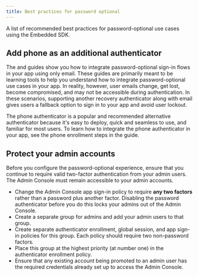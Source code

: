 ```yaml
---
title: Best practices for password optional
---
```


A list of recommended best practices for password-optional use cases using the Embedded SDK.

## Add phone as an additional authenticator

The <StackSnippet snippet="signupwithemail" inline/> and <StackSnippet snippet="signinwithemail" inline/> guides show you how to integrate password-optional sign-in flows in your app using only email. These guides are primarily meant to be learning tools to help you understand how to integrate password-optional use cases in your app. In reality, however, user emails change, get lost, become compromised, and may not be accessible during authentication. In these scenarios, supporting another recovery authenticator along with email gives users a fallback option to sign in to your app and avoid user lockout.

The phone authenticator is a popular and recommended alternative authenticator because it's easy to deploy, quick and seamless to use, and familiar for most users. To learn how to integrate the phone authenticator in your app, see the phone enrollment steps in the <StackSnippet snippet="signinwithpwdandphone" inline/> guide.

## Protect your admin accounts

Before you configure the password-optional experience, ensure that you continue to require valid two-factor authentication from your admin users. The Admin Console must remain accessible to your admin accounts.

* Change the Admin Console app sign-in policy to require **any two factors** rather than a password plus another factor. Disabling the password authenticator before you do this locks your admins out of the Admin Console.
* Create a separate group for admins and add your admin users to that group.
* Create separate authenticator enrollment, global session, and app sign-in policies for this group. Each policy should require two non-password factors.
* Place this group at the highest priority (at number one) in the authenticator enrollment policy.
* Ensure that any existing account being promoted to an admin user has the required credentials already set up to access the Admin Console.
